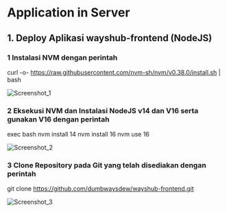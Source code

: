 # Application in Server
## 1. Deploy Aplikasi wayshub-frontend (NodeJS)
### 1 Instalasi NVM dengan perintah
curl -o- https://raw.githubusercontent.com/nvm-sh/nvm/v0.38.0/install.sh | bash

![Screenshot_1](https://github.com/wilsonakbar/devops18-dumbways-WilsonAkbar/assets/132327628/217cb3f6-1ae1-46fb-b16c-3e13f4ff6130)
### 2 Eksekusi NVM dan Instalasi NodeJS v14 dan V16 serta gunakan V16 dengan perintah
exec bash
nvm install 14
nvm install 16
nvm use 16


![Screenshot_2](https://github.com/wilsonakbar/devops18-dumbways-WilsonAkbar/assets/132327628/31c361d2-d1c6-4dbc-8b82-c3d9fbd91da6)
### 3 Clone Repository pada Git yang telah disediakan dengan perintah
git clone https://github.com/dumbwaysdew/wayshub-frontend.git

![Screenshot_3](https://github.com/wilsonakbar/devops18-dumbways-WilsonAkbar/assets/132327628/b36d45f2-1dfc-46b0-b57d-9956d4be1c89)
